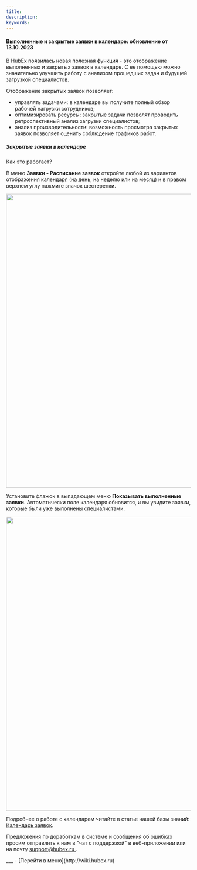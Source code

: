 ```yaml
---
title: 
description: 
keywords: 
---
```


#### Выполненные и закрытые заявки в календаре: обновление от 13.10.2023
<html>
<meta charset="utf-8">

</html>
<body>
<p>В HubEx появилась новая полезная функция - это отображение выполненных и закрытых заявок в календаре. С ее помощью можно значительно улучшить работу с анализом прошедших задач и будущей загрузкой специалистов.</p>
<p>Отображение закрытых заявок позволяет:</p>
<ul>
<li>управлять задачами: в календаре вы получите полный обзор рабочей нагрузки сотрудников;</li>
<li>оптимизировать ресурсы: закрытые задачи позволят проводить ретроспективный анализ загрузки специалистов;</li>
<li>анализ производительности: возможность просмотра закрытых заявок позволяет оценить соблюдение графиков работ.</li>
</ul>
<h5>Закрытые заявки в календаре</h5>
<p>Как это работает?</p>
<p>В меню <strong>Заявки - Расписание заявок</strong> откройте любой из вариантов отображения календаря (на день, на неделю или на месяц) и в&nbsp;правом верхнем углу нажмите значок шестеренки.</p>
<div><img style="margin: 0 auto; display: block; max-width: 100%;" src="https://wiki.hubex.ru/attachments/images/FAQ/RELEASENOTES/TicketsSidebar/Calendar.jpg" width="800" height="auto" /></div>
<p>Установите флажок в выпадающем меню <strong>Показывать выполненные заявки</strong>. Автоматически поле календаря обновится, и вы увидите заявки, которые были уже выполнены специалистами.</p>
<div><img style="margin: 0 auto; display: block; max-width: 100%;" src="https://wiki.hubex.ru/attachments/images/FAQ/USER/Calendar/ClosedTicket22.jpg" width="800" height="auto" /></div>

<p>Подробнее о работе с календарем читайте в статье нашей базы знаний: <a href="https://wiki.hubex.ru/docs/FAQ/RU/user/Calendar.html" target="_blank">Календарь заявок</a>.</p>


<p>Предложения по доработкам в системе и сообщения об ошибках просим отправлять к нам в "чат с поддержкой" в веб-приложении или на почту <a href="mailto:support@hubex.ru" target="_blank" rel="noopener"> support@hubex.ru </a>.</p>

</body>
___
- [Перейти в меню](http://wiki.hubex.ru)
